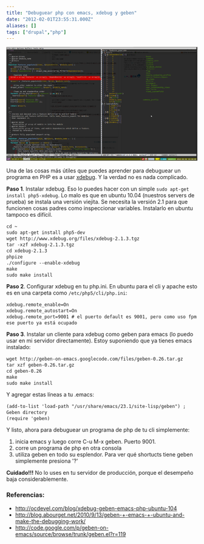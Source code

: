 ```yaml
---
title: "Debuguear php con emacs, xdebug y geben"
date: "2012-02-01T23:55:31.000Z"
aliases: []
tags: ["drupal","php"]
---
```


![geben2.png](./geben2.png)

Una de las cosas más útiles que puedes aprender para debuguear un programa en PHP es a usar [xdebug](http://www.xdebug.org/). Y la verdad no es nada complicado.

__Paso 1__. Instalar xdebug. Eso lo puedes hacer con un simple `sudo apt-get install php5-xdebug`. Lo malo es que en ubuntu 10.04 (nuestros servers de prueba) se instala una versión viejita. Se necesita la versión 2.1 para que funcionen cosas padres como inspeccionar variables. Instalarlo en ubuntu tampoco es difícil.

    cd ~
    sudo apt-get install php5-dev
    wget http://www.xdebug.org/files/xdebug-2.1.3.tgz
    tar -xzf xdebug-2.1.3.tgz
    cd xdebug-2.1.3
    phpize
    ./configure --enable-xdebug
    make
    sudo make install

__Paso 2__. Configurar xdebug en tu php.ini. En ubuntu para el cli y apache esto es en una carpeta como `/etc/php5/cli/php.ini`:

    xdebug.remote_enable=On
    xdebug.remote_autostart=On
    xdebug.remote_port=9001 # el puerto default es 9001, pero como uso fpm ese puerto ya está ocupado

__Paso 3__. Instalar un cliente para xdebug como geben para emacs (lo puedo usar en mi servidor directamente). Estoy suponiendo que ya tienes emacs instalado:

    wget http://geben-on-emacs.googlecode.com/files/geben-0.26.tar.gz
    tar xzf geben-0.26.tar.gz
    cd geben-0.26
    make
    sudo make install

Y agregar estas líneas a tu .emacs:

    (add-to-list 'load-path "/usr/share/emacs/23.1/site-lisp/geben") ; Geben directory
    (require 'geben)

Y listo, ahora para debuguear un programa de php de tu cli simplemente:

1. inicia emacs y luego corre C-u M-x geben. Puerto 9001.
2. corre un programa de php en otra consola
3. utiliza geben en todo su esplendor. Para ver qué shortucts tiene geben simplemente presiona '?'

__Cuidado!!!__ No lo uses en tu servidor de producción, porque el desempeño baja considerablemente.

### Referencias:

- http://ocdevel.com/blog/xdebug-geben-emacs-php-ubuntu-104
- http://blog.abourget.net/2010/9/13/geben-+-emacs-+-ubuntu-and-make-the-debugging-work/
- http://code.google.com/p/geben-on-emacs/source/browse/trunk/geben.el?r=119